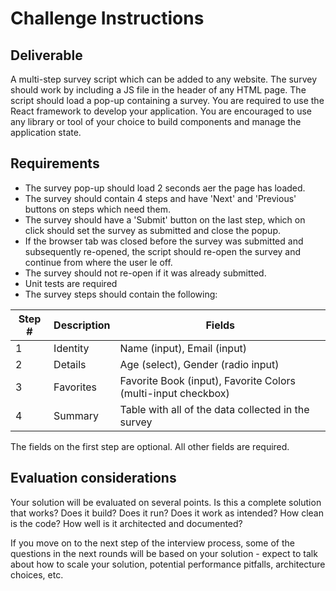 # Challenge Instructions

## Deliverable
A multi-step survey script which can be added to any website. The survey should work by including a JS file in the header of any HTML page. The script should load a pop-up containing a survey.
You are required to use the React framework to develop your application. You are encouraged to use any library or tool of your choice to build components and manage the application state.

## Requirements
- The survey pop-up should load 2 seconds a er the page has loaded.
- The survey should contain 4 steps and have 'Next' and 'Previous' buttons on steps which need
them.
- The survey should have a 'Submit' button on the last step, which on click should set the survey
as submitted and close the popup.
- If the browser tab was closed before the survey was submitted and subsequently re-opened,
the script should re-open the survey and continue from where the user le  off.
- The survey should not re-open if it was already submitted.
- Unit tests are required
- The survey steps should contain the following:

| Step # | Description | Fields |
|--------|-------------|--------|
1 | Identity  | Name (input), Email (input)
2 | Details   | Age (select), Gender (radio input)
3 | Favorites | Favorite Book (input), Favorite Colors (multi-input checkbox)
4 | Summary   | Table with all of the data collected in the survey
The fields on the first step are optional. All other fields are required.

## Evaluation considerations
Your solution will be evaluated on several points. Is this a complete solution that works? Does it build? Does it run? Does it work as intended? How clean is the code? How well is it architected and documented?

If you move on to the next step of the interview process, some of the questions in the next rounds will be based on your solution - expect to talk about how to scale your solution, potential performance pitfalls, architecture choices, etc.
